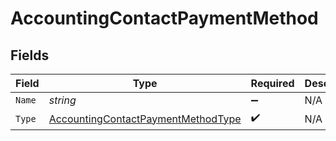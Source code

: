 # AccountingContactPaymentMethod


## Fields

| Field                                                                                               | Type                                                                                                | Required                                                                                            | Description                                                                                         |
| --------------------------------------------------------------------------------------------------- | --------------------------------------------------------------------------------------------------- | --------------------------------------------------------------------------------------------------- | --------------------------------------------------------------------------------------------------- |
| `Name`                                                                                              | *string*                                                                                            | :heavy_minus_sign:                                                                                  | N/A                                                                                                 |
| `Type`                                                                                              | [AccountingContactPaymentMethodType](../../Models/Components/AccountingContactPaymentMethodType.md) | :heavy_check_mark:                                                                                  | N/A                                                                                                 |